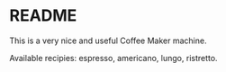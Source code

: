 # README

This is a very nice and useful Coffee Maker machine.

Available recipies: espresso, americano, lungo, ristretto.

